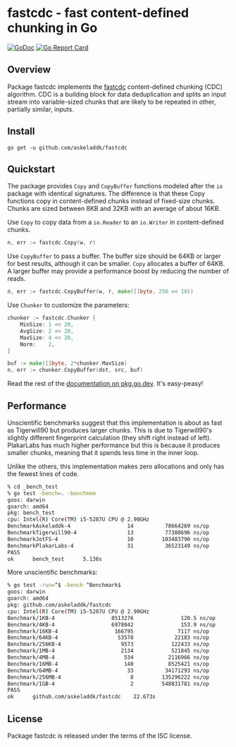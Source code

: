 # fastcdc - fast content-defined chunking in Go

[![GoDoc](https://godoc.org/github.com/askeladdk/fastcdc?status.png)](https://godoc.org/github.com/askeladdk/fastcdc)
[![Go Report Card](https://goreportcard.com/badge/github.com/askeladdk/fastcdc)](https://goreportcard.com/report/github.com/askeladdk/fastcdc)

## Overview

Package fastcdc implements the [fastcdc](https://www.usenix.org/system/files/conference/atc16/atc16-paper-xia.pdf) content-defined chunking (CDC) algorithm. CDC is a building block for data deduplication and splits an input stream into variable-sized chunks that are likely to be repeated in other, partially similar, inputs.

## Install

```
go get -u github.com/askeladdk/fastcdc
```

## Quickstart

The package provides `Copy` and `CopyBuffer` functions modeled after the `io` package with identical signatures. The difference is that these Copy functions copy in content-defined chunks instead of fixed-size chunks. Chunks are sized between 8KB and 32KB with an average of about 16KB.

Use `Copy` to copy data from a `io.Reader` to an `io.Writer` in content-defined chunks.

```go
n, err := fastcdc.Copy(w, r)
```

Use `CopyBuffer` to pass a buffer. The buffer size should be 64KB or larger for best results, although it can be smaller. `Copy` allocates a buffer of 64KB. A larger buffer may provide a performance boost by reducing the number of reads.

```go
n, err := fastcdc.CopyBuffer(w, r, make([]byte, 256 << 10))
```

Use `Chunker` to customize the parameters:

```go
chunker := fastcdc.Chunker {
    MinSize: 1 << 20,
	AvgSize: 2 << 20,
	MaxSize: 4 << 20,
	Norm:    2,
}

buf := make([]byte, 2*chunker.MaxSize)
n, err := chunker.CopyBuffer(dst, src, buf)
```

Read the rest of the [documentation on pkg.go.dev](https://godoc.org/github.com/askeladdk/fastcdc). It's easy-peasy!

## Performance

Unscientific benchmarks suggest that this implementation is about as fast as Tigerwill90 but produces larger chunks. This is due to Tigerwill90's slightly different fingerprint calculation (they shift right instead of left). PlakarLabs has much higher performance but this is because it produces smaller chunks, meaning that it spends less time in the inner loop.

Unlike the others, this implementation makes zero allocations and only has the fewest lines of code.

```sh
% cd _bench_test
% go test -bench=. -benchmem
goos: darwin
goarch: amd64
pkg: bench_test
cpu: Intel(R) Core(TM) i5-5287U CPU @ 2.90GHz
BenchmarkAskeladdk-4                  14          78664269 ns/op        1706.21 MB/s       2485513 avgsz        54.00 chunks       599188 B/op          0 allocs/op
BenchmarkTigerwill90-4                13          77380696 ns/op        1734.51 MB/s       2064888 avgsz        65.00 chunks       645339 B/op          1 allocs/op
BenchmarkJotFS-4                      10         103483790 ns/op        1296.99 MB/s       2396745 avgsz        56.00 chunks      8388720 B/op          2 allocs/op
BenchmarkPlakarLabs-4                 31          36523149 ns/op        3674.87 MB/s       1065220 avgsz       126.0 chunks       8388736 B/op          4 allocs/op
PASS
ok      bench_test      5.136s
```

More unscientific benchmarks:

```sh
% go test -run=^$ -bench ^Benchmark$ 
goos: darwin
goarch: amd64
pkg: github.com/askeladdk/fastcdc
cpu: Intel(R) Core(TM) i5-5287U CPU @ 2.90GHz
Benchmark/1KB-4                  8513276               120.5 ns/op      8497.58 MB/s
Benchmark/4KB-4                  6978042               153.9 ns/op      26619.10 MB/s
Benchmark/16KB-4                  166795              7117 ns/op        2302.14 MB/s
Benchmark/64KB-4                   53578             22183 ns/op        2954.29 MB/s
Benchmark/256KB-4                   9573            122433 ns/op        2141.11 MB/s
Benchmark/1MB-4                     2134            521845 ns/op        2009.36 MB/s
Benchmark/4MB-4                      534           2116966 ns/op        1981.28 MB/s
Benchmark/16MB-4                     140           8525421 ns/op        1967.90 MB/s
Benchmark/64MB-4                      33          34171293 ns/op        1963.90 MB/s
Benchmark/256MB-4                      8         135296222 ns/op        1984.06 MB/s
Benchmark/1GB-4                        2         548831781 ns/op        1956.41 MB/s
PASS
ok      github.com/askeladdk/fastcdc    22.673s
```

## License

Package fastcdc is released under the terms of the ISC license.
